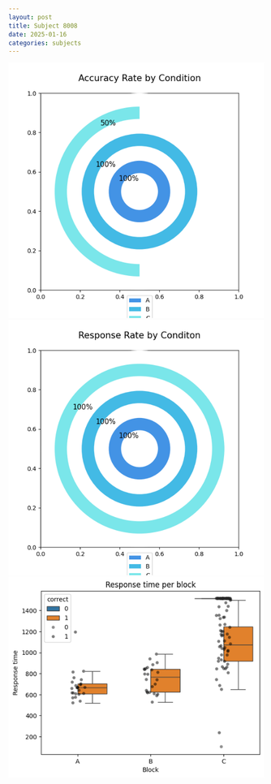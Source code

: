 ```yaml
---
layout: post
title: Subject 8008
date: 2025-01-16
categories: subjects
---
```


![](data/8008/run-12/8008_accuracy_rate.png)
![](data/8008/run-12/8008_response_rate.png)
![](data/8008/run-12/8008_rt.png)
